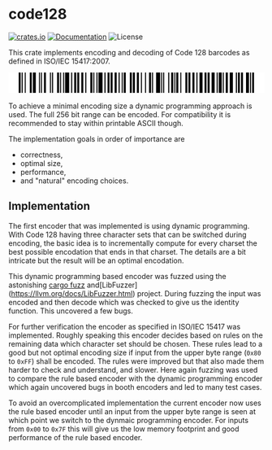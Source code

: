 # code128

[![crates.io](https://img.shields.io/crates/d/code128.svg)](https://crates.io/crates/code128)
[![Documentation](https://docs.rs/code128/badge.svg)](https://docs.rs/code128)
![License](https://img.shields.io/crates/l/code128)

This crate implements encoding and decoding of Code 128 barcodes as defined in
ISO/IEC 15417:2007.

<p align="center">
  <img src="src/code128.png" alt="Code 128 encoding 'This is a Code 128'">
</p>

To achieve a minimal encoding size a dynamic programming approach is used. The
full 256 bit range can be encoded. For compatibility it is recommended to stay
within printable ASCII though.

The implementation goals in order of importance are

- correctness,
- optimal size,
- performance,
- and "natural" encoding choices.

## Implementation

The first encoder that was implemented is using dynamic programming. With Code
128 having three character sets that can be switched during encoding, the basic
idea is to incrementally compute for every charset the best possible encodation
that ends in that charset. The details are a bit intricate but the result will
be an optimal encodation.

This dynamic programming based encoder was fuzzed using the astonishing
[cargo fuzz](https://github.com/rust-fuzz/cargo-fuzz) and[LibFuzzer]
(https://llvm.org/docs/LibFuzzer.html) project. During fuzzing the input was
encoded and then decode which was checked to give us the identity function. This
uncovered a few bugs.

For further verification the encoder as specified in ISO/IEC 15417 was
implemented. Roughly speaking this encoder decides based on rules on the
remaining data which character set should be chosen. These rules lead to a good
but not optimal encoding size if input from the upper byte range (`0x80` to
`0xFF`) shall be encoded. The rules were improved but that also made them
harder to check and understand, and slower. Here again fuzzing was used to
compare the rule based encoder with the dynamic programming encoder which again
uncovered bugs in booth encoders and led to many test cases.

To avoid an overcomplicated implementation the current encoder now uses the rule
based encoder until an input from the upper byte range is seen at which point
we switch to the dynmaic programming encoder. For inputs from `0x00` to `0x7F`
this will give us the low memory footprint and good performance of the rule
based encoder.